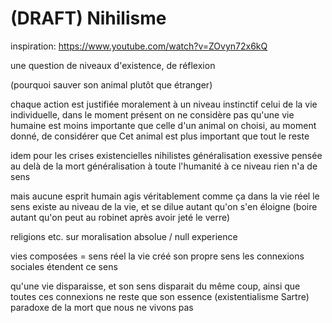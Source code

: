 # (DRAFT) Nihilisme

inspiration: https://www.youtube.com/watch?v=ZOvyn72x6kQ

une question de niveaux d'existence, de réflexion

(pourquoi sauver son animal plutôt que étranger)

chaque action est justifiée moralement à un niveau instinctif
celui de la vie individuelle, dans le moment présent
on ne considère pas qu'une vie humaine est moins importante que celle d'un animal
on choisi, au moment donné, de considérer que Cet animal est plus important que tout le reste

idem pour les crises existencielles nihilistes
généralisation exessive
pensée au delà de la mort
généralisation à toute l'humanité
à ce niveau rien n'a de sens

mais aucune esprit humain agis véritablement comme ça dans la vie réel
le sens existe au niveau de la vie, et se dilue autant qu'on s'en éloigne
(boire autant qu'on peut au robinet après avoir jeté le verre)

religions etc. sur moralisation
absolue / null experience

vies composées = sens réel
la vie créé son propre sens
les connexions sociales étendent ce sens

qu'une vie disparaisse, et son sens disparait du même coup, ainsi que toutes ces connexions
ne reste que son essence (existentialisme Sartre)
paradoxe de la mort que nous ne vivons pas

